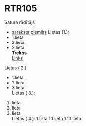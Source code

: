 # RTR105
Satura rādītājs  
- [saraksta piemērs]()
Lietas (1.):
- 1.lieta
- 2.lieta
- 3.lieta  
**Trekns**  
[Links](https://github.com/AnreBr)  

Lietas ( 2.):
* 1.lieta
* 2.lieta
* 3.lieta   
Lietas ( 3.):
 1. lieta
 2. lieta
 3. lieta   
Lietas ( 4.):
1.lieta
 1.1.lieta
   1.1.1.lieta
  
